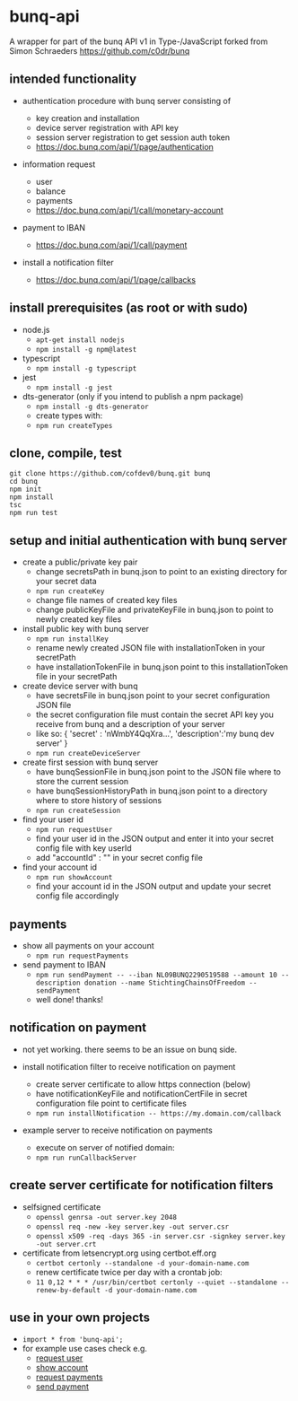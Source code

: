# bunq-api

A wrapper for part of the bunq API v1 in Type-/JavaScript forked from Simon Schraeders https://github.com/c0dr/bunq


## intended functionality

- authentication procedure with bunq server consisting of
    - key creation and installation
    - device server registration with API key
    - session server registration to get session auth token
    - https://doc.bunq.com/api/1/page/authentication
    
    
- information request
    - user
    - balance
    - payments
    - https://doc.bunq.com/api/1/call/monetary-account
    
    
- payment to IBAN
    - https://doc.bunq.com/api/1/call/payment


- install a notification filter
    - https://doc.bunq.com/api/1/page/callbacks
    

## install prerequisites (as root or with sudo)
 
- node.js 
    - ```apt-get install nodejs```
    - ```npm install -g npm@latest```
- typescript 
    - ```npm install -g typescript```
- jest
    - ```npm install -g jest```
- dts-generator (only if you intend to publish a npm package)
    - ```npm install -g dts-generator```
    - create types with: 
    - ```npm run createTypes```

## clone, compile, test
```
git clone https://github.com/cofdev0/bunq.git bunq
cd bunq
npm init
npm install
tsc
npm run test
```

## setup and initial authentication with bunq server
- create a public/private key pair
    - change secretsPath in bunq.json to point to an existing directory for your secret data
    - ```npm run createKey```
    - change file names of created key files
    - change publicKeyFile and privateKeyFile in bunq.json to point to newly created key files
- install public key with bunq server
    - ```npm run installKey```
    - rename newly created JSON file with installationToken in your secretPath
    - have installationTokenFile in bunq.json point to this installationToken file in your secretPath
- create device server with bunq
    - have secretsFile in bunq.json point to your secret configuration JSON file
    - the secret configuration file must contain the secret API key you receive from bunq and a description of your server
    - like so: { 'secret' : 'nWmbY4QqXra...', 'description':'my bunq dev server' }
    - ```npm run createDeviceServer```
- create first session with bunq server
    - have bunqSessionFile in bunq.json point to the JSON file where to store the current session
    - have bunqSessionHistoryPath in bunq.json point to a directory where to store history of sessions
    - ```npm run createSession```
- find your user id
    - ```npm run requestUser```
    - find your user id in the JSON output and enter it into your secret config file with key userId
    - add "accountId" : "" in your secret config file
- find your account id
    - ```npm run showAccount```
    - find your account id in the JSON output and update your secret config file accordingly

## payments
- show all payments on your account
    - ```npm run requestPayments```
- send payment to IBAN
    - ```npm run sendPayment -- --iban NL09BUNQ2290519588 --amount 10 --description donation --name StichtingChainsOfFreedom --sendPayment```
    - well done! thanks!

## notification on payment
- not yet working. there seems to be an issue on bunq side.
- install notification filter to receive notification on payment
    - create server certificate to allow https connection (below)
    - have notificationKeyFile and notificationCertFile in secret configuration file point to certificate files
    - ```npm run installNotification -- https://my.domain.com/callback```
    
- example server to receive notification on payments    
    - execute on server of notified domain: 
    - ```npm run runCallbackServer```

## create server certificate for notification filters
- selfsigned certificate
    - ```openssl genrsa -out server.key 2048``` 
    - ```openssl req -new -key server.key -out server.csr``` 
    - ```openssl x509 -req -days 365 -in server.csr -signkey server.key -out server.crt```
- certificate from letsencrypt.org using certbot.eff.org
    - ```certbot certonly --standalone -d your-domain-name.com```
    - renew certificate twice per day with a crontab job: 
    - ```11 0,12 * * * /usr/bin/certbot certonly --quiet --standalone --renew-by-default -d your-domain-name.com```
    
## use in your own projects
- ```import * from 'bunq-api';```
- for example use cases check e.g.
    - [request user](https://github.com/cofdev0/bunq/blob/master/src/requestUser.ts)
    - [show account](https://github.com/cofdev0/bunq/blob/master/src/showAccount.ts)
    - [request payments](https://github.com/cofdev0/bunq/blob/master/src/requestPayments.ts)
    - [send payment](https://github.com/cofdev0/bunq/blob/master/src/requestPayments.ts)
